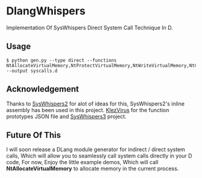 # DlangWhispers

Implementation Of SysWhispers Direct System Call Technique In D.

## Usage
```
$ python gen.py --type direct --functions NtAllocateVirtualMemory,NtProtectVirtualMemory,NtWriteVirtualMemory,NtCreateThreadEx --output syscalls.d
```

## Acknowledgement

Thanks to [SysWhispers2](https://github.com/jthuraisamy/SysWhispers2) for alot of ideas for this, SysWhispers2's inline assembly has been used in this project.
[KlezVirus](https://github.com/klezVirus/) for the function prototypes JSON file and [SysWhispers3](https://github.com/klezVirus/SysWhispers3/) project.


## Future Of This
I will soon release a DLang module generator for indirect / direct system calls, Which will allow you to seamlessly call system calls directly in your D code, For now, Enjoy the little example demos, Which will call **NtAllocateVirtualMemory** to allocate memory in the current process.
